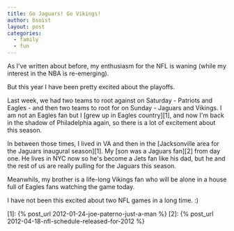 ```yaml
---
title: Go Jaguars! Go Vikings!
author: bsoist
layout: post
categories:
  - family
  - fun
---
```

As I've written about before, my enthusiasm for the NFL is waning (while my interest in the NBA is re-emerging).

But this year I have been pretty excited about the playoffs.

Last week, we had two teams to root against on Saturday - Patriots and Eagles - and then two teams to root for on Sunday - Jaguars and Vikings. I am not an Eagles fan but I [grew up in Eagles country][1], and now I'm back in the shadow of Philadelphia again, so there is a lot of excitement about this season.

In between those times, I lived in VA and then in the [Jacksonville area for the Jaguars inaugural season][1]. My [son was a Jaguars fan][2] from day one. He lives in NYC now so he's become a Jets fan like his dad, but he and the rest of us are really pulling for the Jaguars this season.

Meanwhils, my brother is a life-long Vikings fan who will be alone in a house full of Eagles fans watching the game today.

I have not been this excited about two NFL games in a long time. :)

[1]: {% post_url 2012-01-24-joe-paterno-just-a-man %}
[2]: {% post_url 2012-04-18-nfl-schedule-released-for-2012 %}
